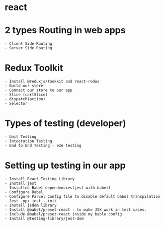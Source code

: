 # react


# 2 types Routing in web apps
    - Client Side Routing
    - Server Side Routing

# Redux Toolkit
    - Install @reduxjs/tookkit and react-redux
    - Build our store 
    - Connect our store to our app
    - Slice (cartSlice)
    - dispatch(action)
    - Selector

# Types of testing (developer)
    - Unit Testing
    - Integration Testing
    - End to End Testing - e2e testing

         

# Setting up testing in our app
    - Install React Testing Library
    - Install jest
    - Installed Babel dependencies(jest with babel)
    - Configure Babel
    - Configure Parcel Config file to disable default babel transpilation 
    - Jest -npx jest --init
    - Install jsdom library
    - Install @babel/preset-react - to make JSX work in test cases.
    - Include @babel/preset-react inside my bable config
    - Install @testing-library/jest-dom

